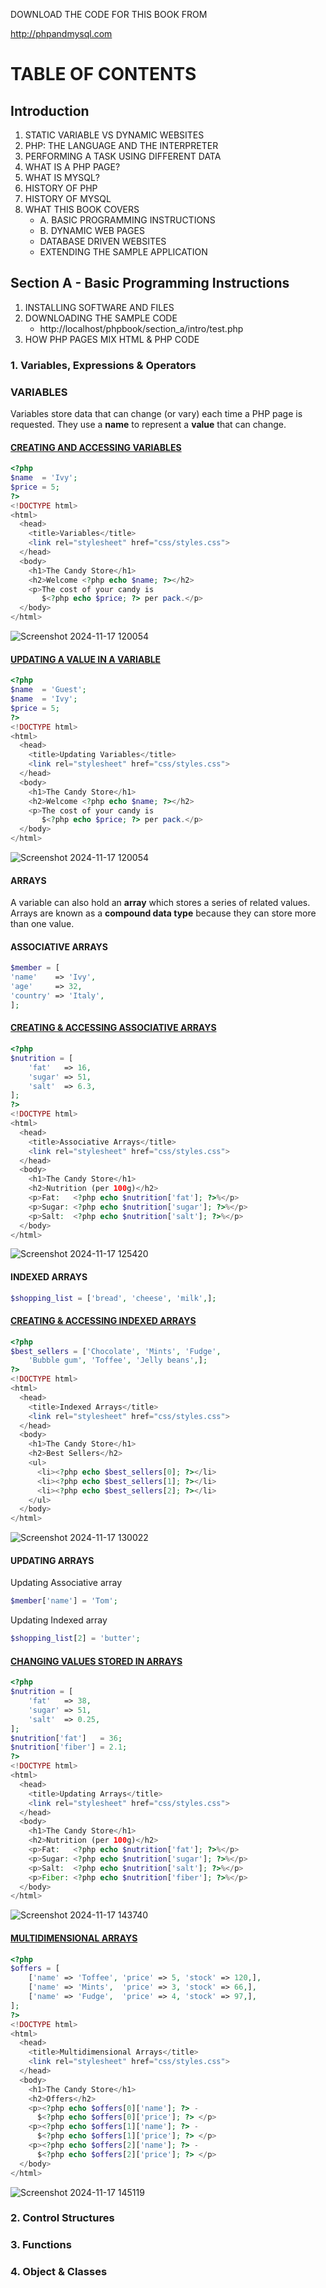 DOWNLOAD THE CODE FOR THIS BOOK FROM

http://phpandmysql.com

# TABLE OF CONTENTS

## Introduction

1. STATIC VARIABLE VS DYNAMIC WEBSITES
2. PHP: THE LANGUAGE AND THE INTERPRETER
3. PERFORMING A TASK USING DIFFERENT DATA
4. WHAT IS A PHP PAGE?
5. WHAT IS MYSQL?
6. HISTORY OF PHP
7. HISTORY OF MYSQL
8. WHAT THIS BOOK COVERS
     - A. BASIC PROGRAMMING INSTRUCTIONS
     - B. DYNAMIC WEB PAGES
     - DATABASE DRIVEN WEBSITES
     - EXTENDING THE SAMPLE APPLICATION

## Section A - Basic Programming Instructions

1. INSTALLING SOFTWARE AND FILES
2. DOWNLOADING THE SAMPLE CODE
   - http://localhost/phpbook/section_a/intro/test.php
4. HOW PHP PAGES MIX HTML & PHP CODE
    
### 1. Variables, Expressions & Operators

### VARIABLES
Variables store data that can change (or vary) each time a PHP page is requested. They use a **name** to represent a **value** that can change.

#### [CREATING AND ACCESSING VARIABLES](section_a/c01/variables.php)
```php
<?php 
$name  = 'Ivy';
$price = 5;
?>
<!DOCTYPE html>
<html>
  <head>
    <title>Variables</title>
    <link rel="stylesheet" href="css/styles.css">
  </head>
  <body>
    <h1>The Candy Store</h1>
    <h2>Welcome <?php echo $name; ?></h2>
    <p>The cost of your candy is 
       $<?php echo $price; ?> per pack.</p>
  </body>
</html>
```
![Screenshot 2024-11-17 120054](https://github.com/user-attachments/assets/2549ad7e-2d79-4d40-bce5-a42c4b7f52a5)

#### [UPDATING A VALUE IN A VARIABLE](section_a/c01/updating-variables.php)
```php
<?php 
$name  = 'Guest';
$name  = 'Ivy';
$price = 5;
?>
<!DOCTYPE html>
<html>
  <head>
    <title>Updating Variables</title>
    <link rel="stylesheet" href="css/styles.css">
  </head>
  <body>
    <h1>The Candy Store</h1>
    <h2>Welcome <?php echo $name; ?></h2>
    <p>The cost of your candy is 
       $<?php echo $price; ?> per pack.</p>
  </body>
</html>
```
![Screenshot 2024-11-17 120054](https://github.com/user-attachments/assets/6982909b-a145-4c47-b651-778769659bfa)

#### ARRAYS
A variable can also hold an **array** which stores a series of related values. Arrays are known as a **compound data type** because they can store more than one value.

#### ASSOCIATIVE ARRAYS
```php
$member = [
'name'    => 'Ivy',
'age'     => 32,
'country' => 'Italy',
];
```

#### [CREATING & ACCESSING ASSOCIATIVE ARRAYS](section_a/c01/associative-arrays.php)
```php
<?php 
$nutrition = [
    'fat'   => 16,
    'sugar' => 51,
    'salt'  => 6.3,
];
?>
<!DOCTYPE html>
<html>
  <head>
    <title>Associative Arrays</title>
    <link rel="stylesheet" href="css/styles.css">
  </head>
  <body>
    <h1>The Candy Store</h1>
    <h2>Nutrition (per 100g)</h2>
    <p>Fat:   <?php echo $nutrition['fat']; ?>%</p>
    <p>Sugar: <?php echo $nutrition['sugar']; ?>%</p>
    <p>Salt:  <?php echo $nutrition['salt']; ?>%</p>
  </body>
</html>
```
![Screenshot 2024-11-17 125420](https://github.com/user-attachments/assets/84ebd9e8-a23a-4d41-aee5-1ced63b8ee27)

#### INDEXED ARRAYS
```php
$shopping_list = ['bread', 'cheese', 'milk',];
```

#### [CREATING & ACCESSING INDEXED ARRAYS](section_a/c01/indexed-arrays.php)
```php
<?php 
$best_sellers = ['Chocolate', 'Mints', 'Fudge',
    'Bubble gum', 'Toffee', 'Jelly beans',];
?>
<!DOCTYPE html>
<html>
  <head>
    <title>Indexed Arrays</title>
    <link rel="stylesheet" href="css/styles.css">
  </head>
  <body>
    <h1>The Candy Store</h1>
    <h2>Best Sellers</h2>
    <ul>
      <li><?php echo $best_sellers[0]; ?></li>
      <li><?php echo $best_sellers[1]; ?></li>
      <li><?php echo $best_sellers[2]; ?></li>
    </ul>
  </body>
</html>
```
![Screenshot 2024-11-17 130022](https://github.com/user-attachments/assets/dfff6b41-afdc-4d51-b2f6-c5b1c94d9230)

#### UPDATING ARRAYS

Updating Associative array
```php
$member['name'] = 'Tom';
```

Updating Indexed array
```php
$shopping_list[2] = 'butter';
```

#### [CHANGING VALUES STORED IN ARRAYS](section_a/c01/updating-arrays.php)

```php
<?php 
$nutrition = [
    'fat'   => 38, 
    'sugar' => 51, 
    'salt'  => 0.25,
];
$nutrition['fat']   = 36;
$nutrition['fiber'] = 2.1;
?>
<!DOCTYPE html>
<html>
  <head>
    <title>Updating Arrays</title>
    <link rel="stylesheet" href="css/styles.css">
  </head>
  <body>
    <h1>The Candy Store</h1>
    <h2>Nutrition (per 100g)</h2>
    <p>Fat:   <?php echo $nutrition['fat']; ?>%</p>
    <p>Sugar: <?php echo $nutrition['sugar']; ?>%</p>
    <p>Salt:  <?php echo $nutrition['salt']; ?>%</p>
    <p>Fiber: <?php echo $nutrition['fiber']; ?>%</p>
  </body>
</html>
```
![Screenshot 2024-11-17 143740](https://github.com/user-attachments/assets/4b78dd40-14e5-4e19-8d1c-6d0f5add23c3)

#### [MULTIDIMENSIONAL ARRAYS](section_a/c01/multidimensional-arrays.php)

```php
<?php 
$offers = [
    ['name' => 'Toffee', 'price' => 5, 'stock' => 120,],
    ['name' => 'Mints',  'price' => 3, 'stock' => 66,],
    ['name' => 'Fudge',  'price' => 4, 'stock' => 97,],
];
?>
<!DOCTYPE html>
<html>
  <head>
    <title>Multidimensional Arrays</title>
    <link rel="stylesheet" href="css/styles.css">
  </head>
  <body>
    <h1>The Candy Store</h1>
    <h2>Offers</h2>
    <p><?php echo $offers[0]['name']; ?> -
      $<?php echo $offers[0]['price']; ?> </p>
    <p><?php echo $offers[1]['name']; ?> -
      $<?php echo $offers[1]['price']; ?> </p>
    <p><?php echo $offers[2]['name']; ?> -
      $<?php echo $offers[2]['price']; ?> </p>
  </body>
</html>
```
![Screenshot 2024-11-17 145119](https://github.com/user-attachments/assets/c8900b0e-fbb3-455a-a1f7-18b714da6abd)




### 2. Control Structures
### 3. Functions
### 4. Object & Classes


